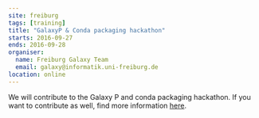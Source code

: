 ```yaml
---
site: freiburg
tags: [training]
title: "GalaxyP & Conda packaging hackathon"
starts: 2016-09-27
ends: 2016-09-28
organiser:
  name: Freiburg Galaxy Team
  email: galaxy@informatik.uni-freiburg.de
location: online
---
```


We will contribute to the Galaxy P and conda packaging hackathon. If you want to contribute as well, find more information [here](https://github.com/galaxyproteomics/tools-galaxyp/issues/57).
